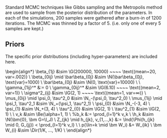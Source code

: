 Standard MCMC techniques like Gibbs sampling and the Metropolis method are used
to sample from the posterior distribution of the parameters.
In each of the simulations, 200 samples were gathered after a burn-in of 1200 
iterations. The MCMC was thinned by a factor of 5. (i.e. only one of every
5 samples are kept.)

## Priors

The specific prior distributions (including hyper-parameters) are included here.

\begin{align*}
\beta_{1j} &\sim \G(200000, 10000) ~~~~ \text{(mean=20, var=.002)} \\
\beta_{0ij} \mid \bar\beta_{0j} &\sim \N(\bar\beta_{0j}, \text{var}=1000) \\
\bar\beta_{0j} &\sim \N(0, \text{var}=10000) \\
\\
\gamma_{1ij}^* &:= 0 \\
\gamma_{0ij}^* &\sim \IG(6.10) ~~~~ \text{(mean=2, var=1)} \\
\sigma^2_{ij} &\sim \IG(2, 1) ~~~~ \text{(mean=1, var=$\infty$)} \\
\mus_{0ij} \mid \psi_0, \tau^2_0 &\sim \N_-(\psi_0, \tau^2_0) \\
\mus_{1ij} \mid \psi_1, \tau^2_1 &\sim \N_+(\psi_1, \tau^2_1) \\
\psi_{0} &\sim \N_-(-3, 4) \\
\psi_{1} &\sim \N_+(3, 4) \\
\tau^2_{0} &\sim \IG(2, 1) \\
\tau^2_{1} &\sim \IG(2, 1) \\
\\
v_k &\sim \Be(\alpha=1, 1) \\
%b_k &:= \prod_{l=1}^k v_k \\
\h_k &\sim \N(\bm{0}, \bm G=\I_J) \\
Z_{jk} \mid h_{jk}, v_{1,...,k} &:=
\Ind{\Phi(h_{jk} \mid 0, G_{jj}) < \prod_{l=1}^k v_l} \\
\\
p(\lin=k \mid \bm W_i) &= W_{ik} \\
\bm W_{i} &\sim \Dir(1/K, ..., 1/K) \\
\end{align*}


